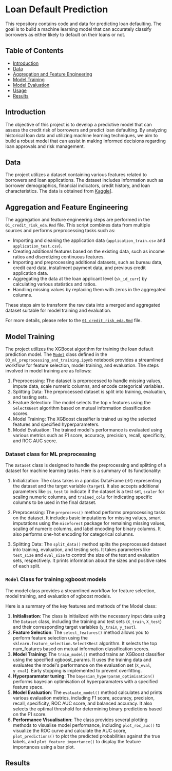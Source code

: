 # Loan Default Prediction

This repository contains code and data for predicting loan defaulting. The goal is to build a machine learning model that can accurately classify borrowers as either likely to default on their loans or not.

## Table of Contents

- [Introduction](#introduction)
- [Data](#data)
- [Aggregation and Feature Engineering](#aggregation-and-feature-engineering)
- [Model Training](#model-training)
- [Model Evaluation](#model-evaluation)
- [Usage](#usage)
- [Results](#results)

## Introduction

The objective of this project is to develop a predictive model that can assess the credit risk of borrowers and predict loan defaulting. By analyzing historical loan data and utilizing machine learning techniques, we aim to build a robust model that can assist in making informed decisions regarding loan approvals and risk management.

## Data

The project utilizes a dataset containing various features related to borrowers and loan applications. The dataset includes information such as borrower demographics, financial indicators, credit history, and loan characteristics. The data is obtained from [Kaggle](https://www.kaggle.com/competitions/home-credit-default-risk/data)].

## Aggregation and Feature Engineering

The aggregation and feature engineering steps are performed in the `01_credit_risk_eda.Rmd` file. This script combines data from multiple sources and performs preprocessing tasks such as:

- Importing and cleaning the application data (`application_train.csv` and `application_test.csv`).
- Creating additional features based on the existing data, such as income ratios and discretizing continuous features.
- Importing and preprocessing additional datasets, such as bureau data, credit card data, installment payment data, and previous credit application data.
- Aggregating the data at the loan applicant level (`sk_id_curr`) by calculating various statistics and ratios.
- Handling missing values by replacing them with zeros in the aggregated columns.

These steps aim to transform the raw data into a merged and aggregated dataset suitable for model training and evaluation.

For more details, please refer to the [`01_credit_risk_eda.Rmd`](01_credit_risk_eda.Rmd) file.

## Model Training

The project utilizes the XGBoost algorithm for training the loan default prediction model. The [`Model`](03_ml_preprocessing_and_training.ipynb) class defined in the `03_ml_preprocessing_and_training.ipynb` notebook provides a streamlined workflow for feature selection, model training, and evaluation. The steps involved in model training are as follows:

1. Preprocessing: The dataset is preprocessed to handle missing values, impute data, scale numeric columns, and encode categorical variables.
2. Splitting Data: The preprocessed dataset is split into training, evaluation, and testing sets.
3. Feature Selection: The model selects the top `n` features using the `SelectKBest` algorithm based on mutual information classification scores.
4. Model Training: The XGBoost classifier is trained using the selected features and specified hyperparameters.
5. Model Evaluation: The trained model's performance is evaluated using various metrics such as F1 score, accuracy, precision, recall, specificity, and ROC AUC score.

### Dataset class for ML preprocessing

The `Dataset` class is designed to handle the preprocessing and splitting of a dataset for machine learning tasks. Here is a summary of its functionality:

1. Initialization: The class takes in a pandas DataFrame (`df`) representing the dataset and the target variable (`target`). It also accepts additional parameters like `is_test` to indicate if the dataset is a test set, `scaler` for scaling numeric columns, and `trained_cols` for indicating specific columns to be used in the final dataset.

2. Preprocessing: The `preprocess()` method performs preprocessing tasks on the dataset. It includes basic imputations for missing values, smart imputations using the `miceforest` package for remaining missing values, scaling of numeric columns, and label encoding for binary columns. It also performs one-hot encoding for categorical columns.

3. Splitting Data: The `split_data()` method splits the preprocessed dataset into training, evaluation, and testing sets. It takes parameters like `test_size` and `eval_size` to control the size of the test and evaluation sets, respectively. It prints information about the sizes and positive rates of each split.


### `Model` Class for training xgboost models

The model class provides a streamlined workflow for feature selection, model training, and evaluation of xgboost models.

Here is a summary of the key features and methods of the Model class:

1.   **Initialisation**: The class is initialized with the necessary input data using the `Dataset` class, including the training and test sets (`X_train`, `X_test`) and their corresponding target variables (`y_train`, `y_test`).
2.   **Feature Selection**: The `select_features()` method allows you to perform feature selection using the `sklearn.feature_selection.SelectKBest` algorithm. It selects the top num_features based on mutual information classification scores.
3. **Model Training**: The `train_model()` method trains an XGBoost classifier using the specified xgboost_params. It uses the training data and evaluates the model's performance on the evaluation set (`X_eval`, `y_eval`). Early stopping is implemented to prevent overfitting.
4. **Hyperparamater tuning**: The `bayesian_hyperparam_optimisation()` performs bayesian optimisation of hyperparamaters with a specified feature space.  
5. **Model Evaluation**: The `evaluate_model()` method calculates and prints various evaluation metrics, including F1 score, accuracy, precision, recall, specificity, ROC AUC score, and balanced accuracy. It also selects the optimal threshold for determining binary predictions based on the F1 score.
6. **Performance Visualisation**: The class provides several plotting methods to visualise model performance, including `plot_roc_auc()` to visualize the ROC curve and calculate the AUC score, `plot_predictions()` to plot the predicted probabilities against the true labels, and `plot_feature_importance()` to display the feature importances using a bar plot.

## Results

